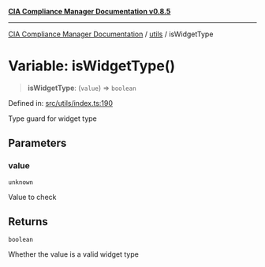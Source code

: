 [**CIA Compliance Manager Documentation v0.8.5**](../../README.md)

***

[CIA Compliance Manager Documentation](../../modules.md) / [utils](../README.md) / isWidgetType

# Variable: isWidgetType()

> **isWidgetType**: (`value`) => `boolean`

Defined in: [src/utils/index.ts:190](https://github.com/Hack23/cia-compliance-manager/blob/3ae0301247f765ba03c8c0fe645db4718bb8af76/src/utils/index.ts#L190)

Type guard for widget type

## Parameters

### value

`unknown`

Value to check

## Returns

`boolean`

Whether the value is a valid widget type
